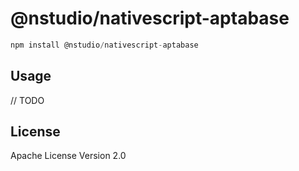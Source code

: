 # @nstudio/nativescript-aptabase

```javascript
npm install @nstudio/nativescript-aptabase
```

## Usage

// TODO

## License

Apache License Version 2.0
